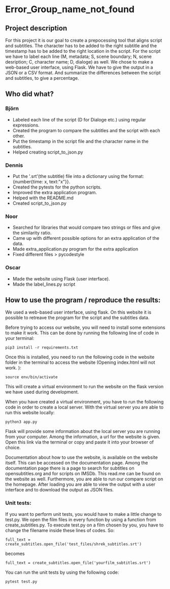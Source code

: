 # Error_Group_name_not_found

## Project description
For this project it is our goal to create a prepocessing tool that aligns script and subtitles. The character has to be added to the right subtitle and the timestamp has to be added to the right location in the script. For the script we have to label each line (M, metadata; S, scene boundary; N, scene desription; C, character name; D, dialoge) as well. 
We chose to make a web-based user interface, using Flask.
We have to give the output in a JSON or a CSV format.
And summarize the differences between the script and subtitles, to give a percentage.

## Who did what? 

### Björn 
- Labeled each line of the script (D for Dialoge etc.) using regular expressions.
- Created the program to compare the subtitles and the script with each other.
- Put the timestamp in the script file and the character name in the subtitles.
- Helped creating script_to_json.py

### Dennis 
- Put the '.srt'(the subtitle) file into a dictionary using the format: {number{time: x, text:"x"}}.
- Created the pytests for the python scripts.
- Improved the extra application program.
- Helped with the README.md
- Created script_to_json.py 

### Noor 
- Searched for libraries that would compare two strings or files and give the similarity ratio.
- Came up with different possible options for an extra application of the data.
- Made extra_application.py program for the extra application 
- Fixed different files > pycodestyle

### Oscar 
- Made the website using Flask (user interface).
- Made the label_lines.py script

## How to use the program / reproduce the results: 
We used a web-based user interface, using flask. On this website it is possible to retreave the program for the script and the subtitles data.

Before trying to access our website, you will need to install some extensions to make it work. This can be done by running the following line of code in your terminal:

```
pip3 install -r requirements.txt
```

Once this is installed, you need to run the following code in the website folder in the terminal to access the website (Opening index.html will not work.
):

``` 
source env/bin/activate
```
This will create a virtual environment to run the website on the flask version we have used during development.

When you have created a virtual environment, you have to run the following code in order to create a local server. With the virtual server you are able to run this website locally:

```
python3 app.py
```

Flask will provide some information about the local server you are running from your computer. Among the information, a url for the website is given. Open this link via the terminal or copy and paste it into your browser of choice.

Documentation about how to use the website, is available on the website itself. This can be accessed on the documentation page. Among the documentation page there is a page to search for subtitles on opensubtitles.org and for scripts on IMSDb. This read.me can be found on the website as well. Furthermore, you are able to run our compare script on the homepage. After loading you are able to view the output with a user interface and to download the output as JSON files. 

### Unit tests:

If you want to perform unit tests, you would have to make a little change to test.py. We open the film files in every function by using a function from create_subtitles.py. To execute test.py on a film chosen by you, you have to change the filename inside these lines of codes. So:

```
full_text = create_subtitles.open_file('test_files/shrek_subtitles.srt')
```

becomes

```
full_text = create_subtitles.open_file('yourfilm_subtitles.srt')
```

You can run the unit tests by using the following code:
```
pytest test.py
```
